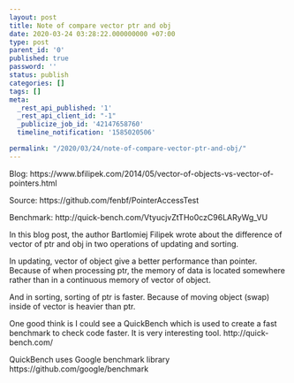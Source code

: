 ```yaml
---
layout: post
title: Note of compare vector ptr and obj
date: 2020-03-24 03:28:22.000000000 +07:00
type: post
parent_id: '0'
published: true
password: ''
status: publish
categories: []
tags: []
meta:
  _rest_api_published: '1'
  _rest_api_client_id: "-1"
  _publicize_job_id: '42147658760'
  timeline_notification: '1585020506'

permalink: "/2020/03/24/note-of-compare-vector-ptr-and-obj/"
---
```

<p>Blog: https://www.bfilipek.com/2014/05/vector-of-objects-vs-vector-of-pointers.html</p>
<p>Source: https://github.com/fenbf/PointerAccessTest</p>
<p>Benchmark: http://quick-bench.com/VtyucjvZtTHo0czC96LARyWg_VU</p>
<p>In this blog post, the author Bartlomiej Filipek wrote about the difference of vector of ptr and obj in two operations of updating and sorting.</p>
<p>In updating, vector of object give a better performance than pointer. Because of when processing ptr, the memory of data is located somewhere rather than in a continuous memory of vector of object.</p>
<p>And in sorting, sorting of ptr is faster. Because of moving object (swap) inside of vector is heavier than ptr.</p>
<p>One good think is I could see a QuickBench which is used to create a fast benchmark to check code faster. It is very interesting tool. http://quick-bench.com/</p>
<p>QuickBench uses Google benchmark library https://github.com/google/benchmark</p>
<p>&nbsp;</p>
<p>&nbsp;</p>
